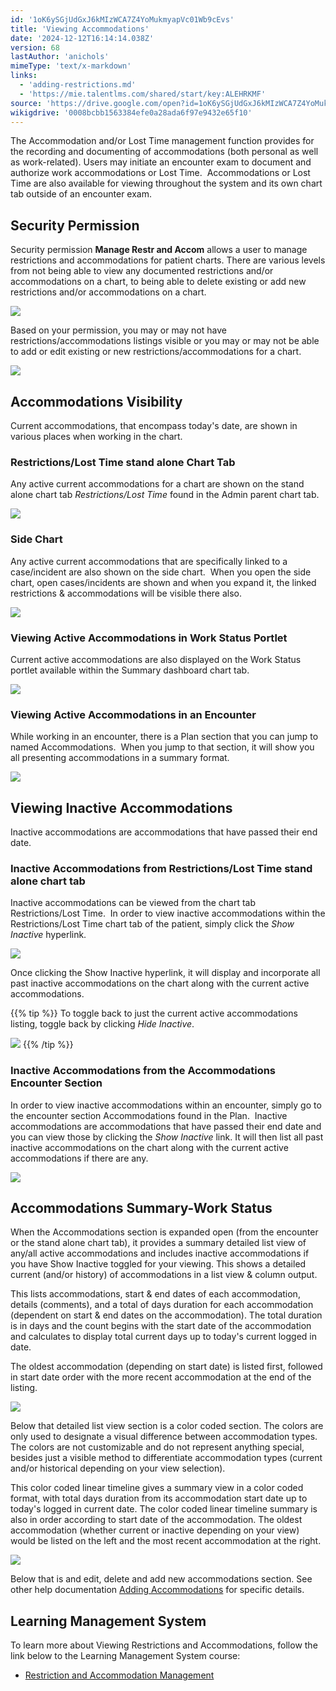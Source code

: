 ```yaml
---
id: '1oK6ySGjUdGxJ6kMIzWCA7Z4YoMukmyapVc01Wb9cEvs'
title: 'Viewing Accommodations'
date: '2024-12-12T16:14:14.038Z'
version: 68
lastAuthor: 'anichols'
mimeType: 'text/x-markdown'
links:
  - 'adding-restrictions.md'
  - 'https://mie.talentlms.com/shared/start/key:ALEHRKMF'
source: 'https://drive.google.com/open?id=1oK6ySGjUdGxJ6kMIzWCA7Z4YoMukmyapVc01Wb9cEvs'
wikigdrive: '0008bcbb1563384efe0a28ada6f97e9432e65f10'
---
```

The Accommodation and/or Lost Time management function provides for the recording and documenting of accommodations (both personal as well as work-related). Users may initiate an encounter exam to document and authorize work accommodations or Lost Time.  Accommodations or Lost Time are also available for viewing throughout the system and its own chart tab outside of an encounter exam.

## Security Permission

Security permission **Manage Restr and Accom** allows a user to manage restrictions and accommodations for patient charts.  There are various levels from not being able to view any documented restrictions and/or accommodations on a chart, to being able to delete existing or add new restrictions and/or accommodations on a chart.

![](../viewing-accommodations.assets/60140c574ab7a6e73a97e879234d1109.png)

Based on your permission, you may or may not have restrictions/accommodations listings visible or you may or may not be able to add or edit existing or new restrictions/accommodations for a chart.

![](../viewing-accommodations.assets/ecd3ede4ae2d53e7c2db7301c3c2f454.png)

## Accommodations Visibility

Current accommodations, that encompass today's date, are shown in various places when working in the chart.

### Restrictions/Lost Time stand alone Chart Tab

Any active current accommodations for a chart are shown on the stand alone chart tab *Restrictions/Lost Time* found in the Admin parent chart tab.

![](../viewing-accommodations.assets/ab445f1aa9d952eb7e01e1b0ff05484b.png)

### Side Chart

Any active current accommodations that are specifically linked to a case/incident are also shown on the side chart.  When you open the side chart, open cases/incidents are shown and when you expand it, the linked restrictions & accommodations will be visible there also.

![](../viewing-accommodations.assets/84e3a30309fbefe694909dd84db6e6e3.png)

### Viewing Active Accommodations in Work Status Portlet

Current active accommodations are also displayed on the Work Status portlet available within the Summary dashboard chart tab.

![](../viewing-accommodations.assets/b4fe0818854332d66b12048ecea5b9dc.png)

### Viewing Active Accommodations in an Encounter

While working in an encounter, there is a Plan section that you can jump to named Accommodations.  When you jump to that section, it will show you all presenting accommodations in a summary format.

![](../viewing-accommodations.assets/7c60a7884939b6c797190d236ca457b8.png)

## Viewing Inactive Accommodations

Inactive accommodations are accommodations that have passed their end date.

### Inactive Accommodations from Restrictions/Lost Time stand alone chart tab

Inactive accommodations can be viewed from the chart tab Restrictions/Lost Time.  In order to view inactive accommodations within the Restrictions/Lost Time chart tab of the patient, simply click the *Show Inactive* hyperlink.

![](../viewing-accommodations.assets/045e904bb5b21161368e049b167c9d95.png)

Once clicking the Show Inactive hyperlink, it will display and incorporate all past inactive accommodations on the chart along with the current active accommodations.

{{% tip %}}
To toggle back to just the current active accommodations listing, toggle back by clicking *Hide Inactive*.

![](../viewing-accommodations.assets/d508dca61cbca0a3c81911348aad1c42.png)
{{% /tip %}}

### Inactive Accommodations from the Accommodations Encounter Section

In order to view inactive accommodations within an encounter, simply go to the encounter section Accommodations found in the Plan.  Inactive accommodations are accommodations that have passed their end date and you can view those by clicking the *Show Inactive* link.  It will then list all past inactive accommodations on the chart along with the current active accommodations if there are any.

![](../viewing-accommodations.assets/024f833dc0e004fbc6b4d044d1940389.png)

## Accommodations Summary-Work Status

When the Accommodations section is expanded open (from the encounter or the stand alone chart tab), it provides a summary detailed list view of any/all active accommodations and includes inactive accommodations if you have Show Inactive toggled for your viewing.  This shows a detailed current (and/or history) of accommodations in a list view & column output.

This lists accommodations, start & end dates of each accommodation, details (comments), and a total of days duration for each accommodation (dependent on start & end dates on the accommodation).  The total duration is in days and the count begins with the start date of the accommodation and calculates to display total current days up to today's current logged in date.

The oldest accommodation (depending on start date) is listed first, followed in start date order with the more recent accommodation at the end of the listing.

![](../viewing-accommodations.assets/17615b46478b402457e2b4959424755c.png)

Below that detailed list view section is a color coded section.  The colors are only used to designate a visual difference between accommodation types.  The colors are not customizable and do not represent anything special, besides just a visible method to differentiate accommodation types (current and/or historical depending on your view selection).

This color coded linear timeline gives a summary view in a color coded format, with total days duration from its accommodation start date up to today's logged in current date.  The color coded linear timeline summary is also in order according to start date of the accommodation.  The oldest accommodation (whether current or inactive depending on your view) would be listed on the left and the most recent accommodation at the right.

![](../viewing-accommodations.assets/859dd683f8975e4d9ca702ad3e82254b.png)

Below that is and edit, delete and add new accommodations section.  See other help documentation [Adding Accommodations](adding-restrictions.md) for specific details.

## Learning Management System

To learn more about Viewing Restrictions and Accommodations, follow the link below to the Learning Management System course:

* [Restriction and Accommodation Management](https://mie.talentlms.com/shared/start/key:ALEHRKMF)
